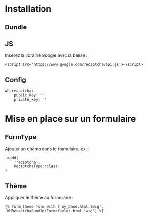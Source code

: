 # Installation
## Bundle
## JS
Insérez la librairie Google avec la balise </head> :
    
    <script src='https://www.google.com/recaptcha/api.js'></script>
    
## Config

```
wh_recaptcha:
    public_key: ''
    private_key: ''
```


    
# Mise en place sur un formulaire
## FormType
Ajouter un champ dans le formulaire, ex :

    ->add(
        'recaptcha',
        RecaptchaType::class
    )

## Thème
Appliquer le thème au formulaire :

    {% form_theme form with ['my_base.html.twig', 'WHRecaptchaBundle:Form:fields.html.twig'] %}